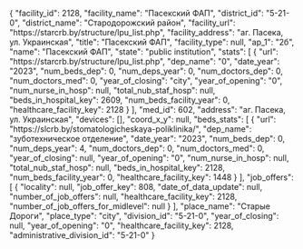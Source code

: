{
    "facility_id": 2128,
    "facility_name": "Пасекский ФАП",
    "district_id": "5-21-0",
    "district_name": "Стародорожский район",
    "facility_url": "https:\/\/starcrb.by\/structure\/lpu_list.php",
    "facility_address": "аг. Пасека, ул. Украинская",
    "title": "Пасекский ФАП",
    "facility_type": null,
    "ap_1": "2б",
    "name": "Пасекский ФАП",
    "state": "public institution",
    "stats": [
        {
            "url": "https:\/\/starcrb.by\/structure\/lpu_list.php",
            "dep_name": "0",
            "date_year": "2023",
            "num_beds_dep": 0,
            "num_deps_year": 0,
            "num_doctors_dep": 0,
            "num_doctors_med": 0,
            "year_of_closing": "city",
            "year_of_opening": "0",
            "num_nurse_in_hosp": null,
            "total_nub_staf_hosp": null,
            "beds_in_hospital_key": 2609,
            "num_beds_facility_year": 0,
            "healthcare_facility_key": 2128
        }
    ],
    "med_id": 602,
    "address": "аг. Пасека, ул. Украинская",
    "devices": [],
    "coord_x_y": null,
    "beds_stats": [
        {
            "url": "https:\/\/slcrb.by\/stomatologicheskaya-poliklinika\/",
            "dep_name": "зуботехническое отделение",
            "date_year": "2023",
            "num_beds_dep": 0,
            "num_deps_year": 4,
            "num_doctors_dep": 0,
            "num_doctors_med": 0,
            "year_of_closing": null,
            "year_of_opening": "0",
            "num_nurse_in_hosp": null,
            "total_nub_staf_hosp": null,
            "beds_in_hospital_key": 2128,
            "num_beds_facility_year": 0,
            "healthcare_facility_key": 1448
        }
    ],
    "job_offers": [
        {
            "locality": null,
            "job_offer_key": 808,
            "date_of_data_update": null,
            "number_of_job_offers": null,
            "healthcare_facility_key": 2128,
            "number_of_job_offers_for_midlevel": null
        }
    ],
    "place_name": "Старые Дороги",
    "place_type": "city",
    "division_id": "5-21-0",
    "year_of_closing": null,
    "year_of_opening": "0",
    "healthcare_facility_key": 2128,
    "administrative_division_id": "5-21-0"
}